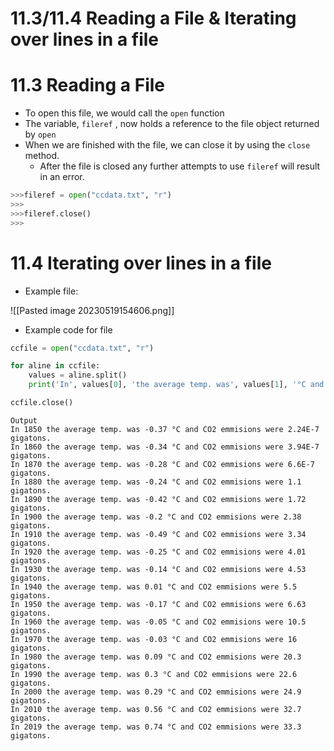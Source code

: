 # 11.3/11.4 Reading a File & Iterating over lines in a file

# 11.3 Reading a File

- To open this file, we would call the `open` function
- The variable, `fileref` , now holds a reference to the file object returned by `open`
- When we are finished with the file, we can close it by using the `close` method.
    - After the file is closed any further attempts to use `fileref` will result in an error.

```python
>>>fileref = open("ccdata.txt", "r")
>>>
>>>fileref.close()
>>>
```

# 11.4 Iterating over lines in a file

- Example file:

![[Pasted image 20230519154606.png]]

- Example code for file

```python
ccfile = open("ccdata.txt", "r")

for aline in ccfile:
    values = aline.split()
    print('In', values[0], 'the average temp. was', values[1], '°C and CO2 emmisions were', values[2], 'gigatons.')

ccfile.close()
```

```
Output
In 1850 the average temp. was -0.37 °C and CO2 emmisions were 2.24E-7 gigatons.
In 1860 the average temp. was -0.34 °C and CO2 emmisions were 3.94E-7 gigatons.
In 1870 the average temp. was -0.28 °C and CO2 emmisions were 6.6E-7 gigatons.
In 1880 the average temp. was -0.24 °C and CO2 emmisions were 1.1 gigatons.
In 1890 the average temp. was -0.42 °C and CO2 emmisions were 1.72 gigatons.
In 1900 the average temp. was -0.2 °C and CO2 emmisions were 2.38 gigatons.
In 1910 the average temp. was -0.49 °C and CO2 emmisions were 3.34 gigatons.
In 1920 the average temp. was -0.25 °C and CO2 emmisions were 4.01 gigatons.
In 1930 the average temp. was -0.14 °C and CO2 emmisions were 4.53 gigatons.
In 1940 the average temp. was 0.01 °C and CO2 emmisions were 5.5 gigatons.
In 1950 the average temp. was -0.17 °C and CO2 emmisions were 6.63 gigatons.
In 1960 the average temp. was -0.05 °C and CO2 emmisions were 10.5 gigatons.
In 1970 the average temp. was -0.03 °C and CO2 emmisions were 16 gigatons.
In 1980 the average temp. was 0.09 °C and CO2 emmisions were 20.3 gigatons.
In 1990 the average temp. was 0.3 °C and CO2 emmisions were 22.6 gigatons.
In 2000 the average temp. was 0.29 °C and CO2 emmisions were 24.9 gigatons.
In 2010 the average temp. was 0.56 °C and CO2 emmisions were 32.7 gigatons.
In 2019 the average temp. was 0.74 °C and CO2 emmisions were 33.3 gigatons.
```